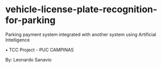 # vehicle-license-plate-recognition-for-parking
Parking payment system integrated with another system using Artificial Intelligence

• TCC Project - PUC CAMPINAS

By: Leonardo Sanavio

